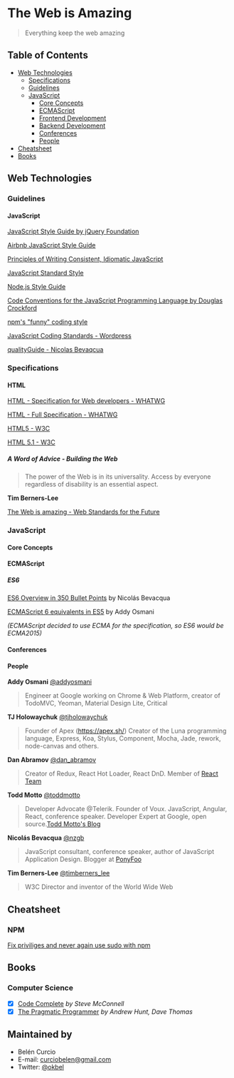 # The Web is Amazing

> Everything keep the web amazing

## Table of Contents
- [Web Technologies](#web-technologies)
  - [Specifications](#specifications)
  - [Guidelines](#guidelines)
  - [JavaScript](#javascript)
    - [Core Concepts](#core-concepts)
    - [ECMAScript](#ecmascript)
    - [Frontend Development](#frontend-development)
    - [Backend Development](#backend-development)
    - [Conferences](#conferences)
    - [People](#people)
- [Cheatsheet](#cheatsheet)
- [Books](#books)


## Web Technologies
### Guidelines
#### JavaScript
[JavaScript Style Guide by jQuery Foundation](https://contribute.jquery.org/style-guide/js/)

[Airbnb JavaScript Style Guide](https://github.com/airbnb/javascript)

[Principles of Writing Consistent, Idiomatic JavaScript](https://github.com/rwaldron/idiomatic.js/)

[JavaScript Standard Style ](https://github.com/feross/standard)

[Node.js Style Guide](https://github.com/felixge/node-style-guide)

[Code Conventions for the JavaScript Programming Language by Douglas Crockford](http://javascript.crockford.com/code.html)

[npm's "funny" coding style](https://docs.npmjs.com/misc/coding-style)

[JavaScript Coding Standards - Wordpress](https://make.wordpress.org/core/handbook/best-practices/coding-standards/javascript/)

[qualityGuide - Nicolas Bevaqcua](https://github.com/bevacqua/js)

### Specifications
#### HTML
[HTML - Specification for Web developers - WHATWG](https://developers.whatwg.org/)

[HTML - Full Specification - WHATWG](https://html.spec.whatwg.org/)

[HTML5 - W3C](https://www.w3.org/TR/html5/)

[HTML 5.1 - W3C](https://www.w3.org/TR/html51/)

##### A Word of Advice - Building the Web

> The power of the Web is in its universality.
Access by everyone regardless of disability is an essential aspect. 

**Tim Berners-Lee**

[The Web is amazing - Web Standards for the Future](https://vimeo.com/110256895/)

### JavaScript
#### Core Concepts
#### ECMAScript
##### ES6

[ES6 Overview in 350 Bullet Points](https://ponyfoo.com/articles/es6) by Nicolás Bevacqua

[ECMAScript 6 equivalents in ES5](https://github.com/addyosmani/es6-equivalents-in-es5) by Addy Osmani

*(ECMAScript decided to use ECMA<year> for the specification, so ES6 would be ECMA2015)*

#### Conferences

#### People

**Addy Osmani** [@addyosmani](https://twitter.com/addyosmani)
> Engineer at Google working on Chrome & Web Platform, creator of TodoMVC, Yeoman, Material Design Lite, Critical

**TJ Holowaychuk** [@tjholowaychuk](https://twitter.com/tjholowaychuk)

> Founder of Apex (https://apex.sh/)
Creator of the Luna programming language, Express, Koa, Stylus, Component, Mocha, Jade, rework, node-canvas and others.

**Dan Abramov** [@dan_abramov](https://twitter.com/dan_abramov)

> Creator of Redux, React Hot Loader, React DnD. Member of [React Team](https://twitter.com/reactjs)

**Todd Motto** [@toddmotto](https://twitter.com/toddmotto)

> Developer Advocate @Telerik. Founder of Voux. JavaScript, Angular, React, conference speaker. Developer Expert at Google, open source.[Todd Motto's Blog](https://toddmotto.com/)

**Nicolás Bevacqua** [@nzgb](https://twitter.com/nzgb)

> JavaScript consultant, conference speaker, author of JavaScript Application Design. Blogger at [PonyFoo](https://ponyfoo.com)

**Tim Berners-Lee** [@timberners_lee](https://twitter.com/timberners_lee)

> W3C Director and inventor of the World Wide Web

## Cheatsheet

### NPM
[Fix priviliges and never again use sudo with npm](https://pawelgrzybek.com/fix-priviliges-and-never-again-use-sudo-with-npm/)

## Books

### Computer Science
- [x] [Code Complete](http://amzn.com/0735619670) *by Steve McConnell*
- [x] [The Pragmatic Programmer](http://amzn.com/020161622X) *by Andrew Hunt, Dave Thomas*

## Maintained by
- Belén Curcio 
- E-mail: [curciobelen@gmail.com](mailto:curciobelen@gmail.com)
- Twitter: [@okbel](http://twitter.com/okbel)
